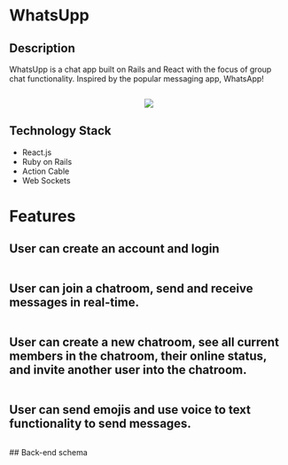 # WhatsUpp

## Description

WhatsUpp is a chat app built on Rails and React with the focus of group chat functionality. Inspired by the popular messaging app, WhatsApp!

<p align="center"><img src = ""/></p>
<p align="center"><img src = "/git-demo/mobile-demo.gif"/></p>

## Technology Stack

- React.js
- Ruby on Rails
- Action Cable
- Web Sockets

# Features

## User can create an account and login

<p align="center"><img src = ""/></p>

## User can join a chatroom, send and receive messages in real-time.

<p align="center"><img src = ""/></p>

## User can create a new chatroom, see all current members in the chatroom, their online status, and invite another user into the chatroom.

<p align="center"><img src = ""/></p>

## User can send emojis and use voice to text functionality to send messages.

<p align="center"><img src = ""/></p>
## Back-end schema
<p align="center"><img src = ""/></p>
